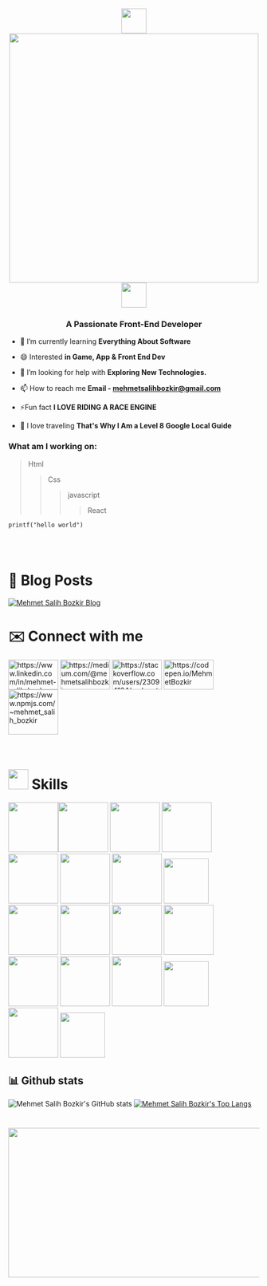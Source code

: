 <h1 align="center"> 
  <img src="https://user-images.githubusercontent.com/74038190/213844263-a8897a51-32f4-4b3b-b5c2-e1528b89f6f3.png" width="50px" /> <img src="https://readme-typing-svg.demolab.com?font=Fira+Code&pause=1000&color=5800F7&random=false&width=435&lines=Hi%2CI'm+Just+a+guy+fascinated+by+Tech;-----Junior+Front-End+Developer------" width="500px" /> <img src="https://user-images.githubusercontent.com/74038190/213844263-a8897a51-32f4-4b3b-b5c2-e1528b89f6f3.png" width="50px" />
</h1>

<!--- ------------------------------------------------------------------------------------------------------------------------------------------------------- -->
<!--- -- About ME  ----------------------------------------------------------------------------------------------------------------------------------------- -->
<!--- ------------------------------------------------------------------------------------------------------------------------------------------------------- -->
<h3 align="center">A Passionate Front-End Developer</h3>


- 🌱 I’m currently learning **Everything About Software**

- 😄 Interested **in Game, App & Front End Dev**

- 🤝 I’m looking for help with **Exploring New Technologies.**

- 📫 How to reach me **Email - mehmetsalihbozkir@gmail.com**

- ⚡Fun fact **I LOVE RIDING A RACE ENGINE**
  
- 🚢 I love traveling **That's Why I Am a Level 8 Google Local Guide**

<h3 align="left">What am I working on:</h3>

>Html
>>Css
>>>javascript
>>>>React

```
printf("hello world")
```
<br><br>
# 📕 Blog Posts

[![Mehmet Salih Bozkir Blog](https://github-readme-medium.vercel.app/?username=mehmetsalihbozkir&limit=7&theme=nord)](https://medium.com/@mehmetsalihbozkir)

# ✉️ Connect with me
<p align="left">
<a href="https://www.linkedin.com/in/mehmet-salih-bozkır" target="blank">
<img align="center" src="https://raw.githubusercontent.com/rahuldkjain/github-profile-readme-generator/master/src/images/icons/Social/linked-in-alt.svg" alt="https://www.linkedin.com/in/mehmet-salih-bozkır" height="60" width="100" /></a>
<a href="https://medium.com/@mehmetsalihbozkir" target="blank">
<img align="center" src="https://edent.github.io/SuperTinyIcons/images/svg/medium.svg" width="100" alt="https://medium.com/@mehmetsalihbozkir" height="60"  /></a>
<a href="https://stackoverflow.com/users/23094164/mehmet-salih-bozk%c4%b1r" target="blank">
<img align="center" src="https://edent.github.io/SuperTinyIcons/images/svg/stackoverflow.svg" width="100" alt="https://stackoverflow.com/users/23094164/mehmet-salih-bozk%c4%b1r" height="60"  /></a>
<a href="https://codepen.io/MehmetBozkir" target="blank">
<img align="center" src="https://edent.github.io/SuperTinyIcons/images/svg/codepen.svg" width="100" alt="https://codepen.io/MehmetBozkir" height="60"  /></a>
<a href="https://www.npmjs.com/~mehmet_salih_bozkir" target="blank">
<img align="center" src="https://edent.github.io/SuperTinyIcons/images/svg/npm.svg" width="100" alt="https://www.npmjs.com/~mehmet_salih_bozkir" height="90"  /></a>
</p>
<br>

<!--- ------------------------------------------------------------------------------------------------------------------------------------------------------ -->
<!--- -- Skills Section ------------------------------------------------------------------------------------------------------------------------------------ -->
<!--- ------------------------------------------------------------------------------------------------------------------------------------------------------ -->

# <img src='https://user-images.githubusercontent.com/74038190/206662607-d9e7591e-bbf9-42f9-9386-29efc927bc16.gif' width="40">  Skills

<img src="https://user-images.githubusercontent.com/74038190/212257468-1e9a91f1-b626-4baa-b15d-5c385dfa7ed2.gif" width="100"><img src="https://user-images.githubusercontent.com/74038190/212281775-b468df30-4edc-4bf8-a4ee-f52e1aaddc86.gif" width="100">
<img src="https://github.com/Anmol-Baranwal/Cool-GIFs-For-GitHub/assets/74038190/3fb2cdf6-8920-462e-87a4-95af376418aa" width="100">
<img src="https://user-images.githubusercontent.com/74038190/212257465-7ce8d493-cac5-494e-982a-5a9deb852c4b.gif" width="100">
<img src="https://github.com/Anmol-Baranwal/Cool-GIFs-For-GitHub/assets/74038190/29fd6286-4e7b-4d6c-818f-c4765d5e39a9" width="100">
<img src="https://github.com/Anmol-Baranwal/Cool-GIFs-For-GitHub/assets/74038190/67f477ed-6624-42da-99f0-1a7b1a16eecb" width="100">
<img src="https://user-images.githubusercontent.com/74038190/212257454-16e3712e-945a-4ca2-b238-408ad0bf87e6.gif" width="100">
<img src="https://edent.github.io/SuperTinyIcons/images/svg/sass.svg" width="90">
<img src="https://edent.github.io/SuperTinyIcons/images/svg/json.svg" width="100">
<img src="https://edent.github.io/SuperTinyIcons/images/svg/jquery.svg" width="100">
<img src="https://user-images.githubusercontent.com/74038190/212280805-9bcb336b-8c55-46a8-abf8-ff286ab55472.gif" width="100">
<img src="https://user-images.githubusercontent.com/74038190/212257460-738ff738-247f-4445-a718-cdd0ca76e2db.gif" width="100">
<img src="https://user-images.githubusercontent.com/74038190/212257467-871d32b7-e401-42e8-a166-fcfd7baa4c6b.gif" width="100">
<img src="https://upload.wikimedia.org/wikipedia/commons/thumb/f/f1/Vitejs-logo.svg/1200px-Vitejs-logo.svg.png" width="100">
<img src="https://cdn.worldvectorlogo.com/logos/next-js.svg" width="100">
<img src="https://cdn.jsdelivr.net/gh/devicons/devicon/icons/redux/redux-original.svg" width="90">
<img src="https://cdn.jsdelivr.net/gh/devicons/devicon/icons/tailwindcss/tailwindcss-plain.svg" width="100">
<img src="https://cdn.worldvectorlogo.com/logos/material-ui-1.svg" width="90">

## 📊 Github stats
![Mehmet Salih Bozkir's GitHub stats](https://github-readme-stats.vercel.app/api?username=MehmetBozkir&show_icons=true&&include_all_commits=true&ring_color=703ee5&title_color=5215fc&text_color=262552&icon_color=703ee5)
[![Mehmet Salih Bozkir's Top Langs](https://github-readme-stats.vercel.app/api/top-langs/?username=MehmetBozkir&layout=compact&title_color=5215fc&text_color=262552&text_bold=true)](https://github.com/MehmetBozkir/github-readme-stats)


#

<img src="https://user-images.githubusercontent.com/74038190/225813708-98b745f2-7d22-48cf-9150-083f1b00d6c9.gif" width="2000" height="300" >
